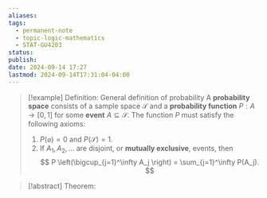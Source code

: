 ```yaml
---
aliases: 
tags:
  - permanent-note
  - topic-logic-mathematics
  - STAT-GU4203
status: 
publish: 
date: 2024-09-14 17:27
lastmod: 2024-09-14T17:31:04-04:00
---
```

>[!example] Definition: General definition of probability
>A **probability space** consists of a sample space $\mathcal S$ and a **probability function** $P: A \to [0,1]$ for some **event** $A \subseteq \mathcal S$. The function $P$ must satisfy the following axioms:
>1. $P(\varnothing) = 0$ and $P(\mathcal S) = 1$.
>2. If $A_1, A_2, …$ are disjoint, or **mutually exclusive**, events, then
>$$
>P \left(\bigcup_{j=1}^\infty A_j \right) = \sum_{j=1}^\infty P(A_j).
>$$



>[!abstract] Theorem:

